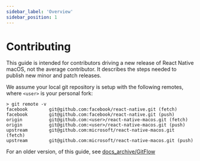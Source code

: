 ```yaml
---
sidebar_label: 'Overview'
sidebar_position: 1
---
```


# Contributing

This guide is intended for contributors driving a new release of React Native macOS, not the average contributor. It describes the steps needed to publish new minor and patch releases. 

We assume your local git repository is setup with the following remotes, where `<user>` is your personal fork:
```shell
> git remote -v
facebook        git@github.com:facebook/react-native.git (fetch)
facebook        git@github.com:facebook/react-native.git (push)
origin          git@github.com:<user>/react-native-macos.git (fetch)
origin          git@github.com:<user>/react-native-macos.git (push)
upstream        git@github.com:microsoft/react-native-macos.git (fetch)
upstream        git@github.com:microsoft/react-native-macos.git (push)
```

For an older version, of this guide, see [docs_archive/GitFlow](https://github.com/microsoft/react-native-macos/blob/85494dbbfc80621268a30c92df39f25d9fcfc98b/docs_archive/GitFlow.md)
